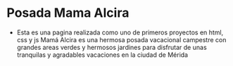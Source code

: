 # Posada Mama Alcira
* Esta es una pagina realizada como uno de primeros proyectos en html, css y js Mamá Alcira es una hermosa posada vacacional campestre con grandes areas verdes y hermosos jardines para   disfrutar de unas tranquilas y agradables vacaciones en la ciudad de Mérida

